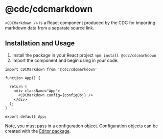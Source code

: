 # @cdc/cdcmarkdown

`<CDCMarkdown />` is a React component produced by the CDC for importing markdown data from a separate source link.

## Installation and Usage

1. Install the package in your React project `npm install @cdc/cdcmarkdown`
2. Import the component and begin using in your code.

```JSX
import CDCMarkdown from '@cdc/cdcmarkdown'

function App() {

  return (
    <div className="App">
      <CDCMarkdown config={configObj} />
    </div>
  );
}

export default App;
```

Note, you must pass in a configuration object. Configuration objects can be created with the [Editor package](https://github.com/CDCgov/cdc-open-viz/tree/main/packages/editor).
